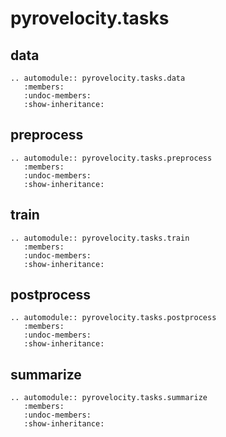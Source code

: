 # pyrovelocity.tasks

## data

```{eval-rst}
.. automodule:: pyrovelocity.tasks.data
   :members:
   :undoc-members:
   :show-inheritance:
```

## preprocess

```{eval-rst}
.. automodule:: pyrovelocity.tasks.preprocess
   :members:
   :undoc-members:
   :show-inheritance:
```

## train

```{eval-rst}
.. automodule:: pyrovelocity.tasks.train
   :members:
   :undoc-members:
   :show-inheritance:
```

## postprocess

```{eval-rst}
.. automodule:: pyrovelocity.tasks.postprocess
   :members:
   :undoc-members:
   :show-inheritance:
```

## summarize

```{eval-rst}
.. automodule:: pyrovelocity.tasks.summarize
   :members:
   :undoc-members:
   :show-inheritance:
```
